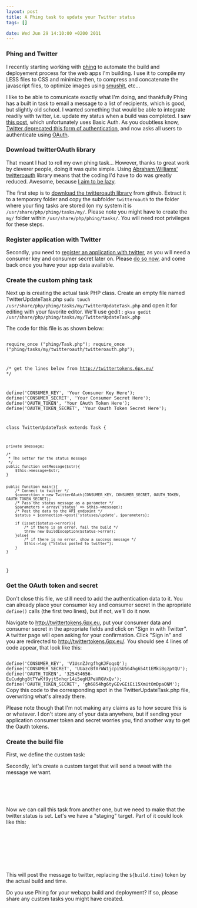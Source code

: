 ```yaml
--- 
layout: post
title: A Phing task to update your Twitter status
tags: []

date: Wed Jun 29 14:10:00 +0200 2011
---
```

<h3>Phing and Twitter</h3>
I recently starting working with <a title="PHP build and deployment tool" href="http://www.phing.info">phing</a> to automate the build and deployement process for the web apps I'm building. I use it to compile my LESS files to CSS and minimize then, to compress and concatenate the javascript files, to optimize images using <a href="http://www.smushit.com/">smushit</a>, etc...

I like to be able to comunicate exactly what I'm doing, and thankfully Phing has a built in task to email a message to a list of recipients, which is good, but slightly old school. I wanted something that would be able to integrate readily with twitter, i.e. update my status when a build was completed. I saw <a href="http://codeinthehole.com/archives/14-Phing-task-to-update-Twitter-status.html">this post</a>, which unfortunately uses Basic Auth. As you doubtless know, <a href="http://dev.twitter.com/pages/basic_auth_shutdown">Twitter deprecated this form of authentication</a>, and now asks all users to authenticate using <a href="http://dev.twitter.com/pages/basic_to_oauth">OAuth</a>.

<h3>Download twitterOAuth library</h3>
That meant I had to roll my own phing task... However, thanks to great work by cleverer people, doing it was quite simple. Using <a href="http://abrah.am/">Abraham Williams'</a> <a href="https://github.com/abraham/twitteroauth">twitteroauth</a> library means that the coding I'd have to do was greatly reduced. Awesome, because <a href="http://www.codinghorror.com/blog/2005/08/how-to-be-lazy-dumb-and-successful.html">I aim to be lazy</a>.

The first step is to <a href="https://github.com/abraham/twitteroauth/tarball/master">download the twitteroauth library</a> from github. Extract it to a temporary folder and copy the subfolder <code lang="bash" inline="true">twitteroauth</code> to the folder where your fing tasks are stored (on my system it is <code lang="bash" inline="true">/usr/share/php/phing/tasks/my/</code>. Please note you might have to create the <code lang="bash" inline="true">my/</code> folder within <code lang="bash" inline="true">/usr/share/php/phing/tasks/</code>. You will need root privileges for these steps.

<h3>Register application with Twitter</h3>

Secondly, you need to <a href="https://dev.twitter.com/apps/new">register an application with twitter</a>, as you will need a consumer key and consumer secret later on. Please <a href="https://dev.twitter.com/apps/new">do so now</a>, and come back once you have your app data available.

<h3>Create the custom phing task</h3>

Next up is creating the actual task PHP class. Create an empty file named TwitterUpdateTask.php <code lang="bash">sudo touch /usr/share/php/phing/tasks/my/TwitterUpdateTask.php</code> and open it for editing with your favorite editor. We'll use gedit : <code lang="bash">gksu gedit /usr/share/php/phing/tasks/my/TwitterUpdateTask.php</code>

The code for this file is as shown below:

<code lang="php">
<?php

require_once ("phing/Task.php");
require_once ("phing/tasks/my/twitteroauth/twitteroauth.php");


/* get the lines below from http://twittertokens.6px.eu/ */

define('CONSUMER_KEY', 'Your Consumer Key Here');
define('CONSUMER_SECRET', 'Your Consumer Secret Here');
define('OAUTH_TOKEN', 'Your OAuth Token Here');
define('OAUTH_TOKEN_SECRET', 'Your Oauth Token Secret Here');

class TwitterUpdateTask extends Task {

    private $message;

    /*
     * The setter for the status message
     */
    public function setMessage($str){
        $this->message=$str;
    }


    public function main(){
        /* Connect to twitter */
        $connection = new TwitterOAuth(CONSUMER_KEY, CONSUMER_SECRET, OAUTH_TOKEN, OAUTH_TOKEN_SECRET);
        /* Pass the status message as a parameter */
        $parameters = array('status' => $this->message);
        /* Post the data to the API endpoint */
        $status = $connection->post('statuses/update', $parameters);

        if (isset($status->error)){
            /* if there is an error, fail the build */
            throw new BuildException($status->error);
        }else{
            /* if there is no error, show a success message */
            $this->log ("Status posted to twitter");
        }
    }
}
</code>

<h3>Get the OAuth token and secret</h3>

Don't close this file, we still need to add the authentication data to it. You can already place your consumer key and consumer secret in the apropriate <code lang="php" inline="true">define()</code> calls (the first two lines), but if not, we'll do it now.

Navigate to <a href="http://twittertokens.6px.eu">http://twittertokens.6px.eu</a>, put your consumer data and consumer secret in the apropriate fields and click on "Sign in with Twitter". A twitter page will open asking for your confirmation. Click "Sign in" and you are redirected to http://twittertokens.6px.eu/. You should see 4 lines of code appear, that look like this:

<code lang="php">
define('CONSUMER_KEY', 'V1UsnZJrgfhgKJFoqsQ');
define('CONSUMER_SECRET', 'UUazcBfXrWW1jcpiSU564hg654t1EMki8gzptQU');
define('OAUTH_TOKEN', '325454656-EuCudghg8tTYwKf9yjt5nhqr14i5egHJPeVRGVxQv');
define('OAUTH_TOKEN_SECRET', 'gh6854hg6tyGEvGEiEi15XmUtOmDpaONM');
</code>
Copy this code to the corresponding spot in the TwitterUpdateTask.php file, overwriting what's already there.

Please note though that I'm not making any claims as to how secure this is or whatever. I don't store any of your data anywhere, but if sending your application consumer token and secret worries you, find another way to get the Oauth tokens.

<h3>Create the build file</h3>

First, we define the custom task:
<code lang="xml"><taskdef name="twitterupdate" classname="phing.tasks.my.TwitterUpdateTask" /></code>

Secondly, let's create a custom target that will send a tweet with the message we want.

<code lang="xml">
    <target name="tweet">
        <twitterupdate message="${twitter.status}" />
    </target>
</code>

Now we can call this task from another one, but we need to make that the twitter.status is set. Let's we have a "staging" target. Part of it could look like this:

<code lang="xml">
    <!-- Set the timestamp to be used in the twitter update -->
    <tstamp>
        <format property="build.time" pattern="%Y-%m-%d %H:%I" />
    </tstamp>
    <property name="twitter.status" value="Staging build completed at ${build.time}" />
    <phingcall target="tweet" />
</code>

This will post the message to twitter, replacing the <code lang="php" inline="true">${build.time}</code> token by the actual build and time.

Do you use Phing for your webapp build and deployment? If so, please share any custom tasks you might have created.
